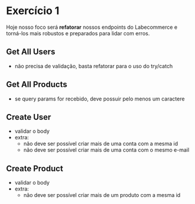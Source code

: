 # Exercício 1
Hoje nosso foco será **refatorar** nossos endpoints do Labecommerce e torná-los mais robustos e preparados para lidar com erros.

## Get All Users
- não precisa de validação, basta refatorar para o uso do try/catch

## Get All Products
- se query params for recebido, deve possuir pelo menos um caractere

## Create User
- validar o body
- extra:
    - não deve ser possível criar mais de uma conta com a mesma id
    - não deve ser possível criar mais de uma conta com o mesmo e-mail

## Create Product
- validar o body
- extra:
    - não deve ser possível criar mais de um produto com a mesma id
